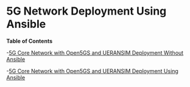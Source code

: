# 5G Network Deployment Using Ansible

**Table of Contents**

-[5G Core Network with Open5GS and UERANSIM Deployment Without Ansible](https://github.com/J1mmy99/6184_5G_ansible_deployment/tree/main/Open5GS)

-[5G Core Network with Open5GS and UERANSIM Deployment Using Ansible](https://github.com/J1mmy99/6184_5G_ansible_deployment/tree/main/Open5GS_and_UERANSIM_deployment)
